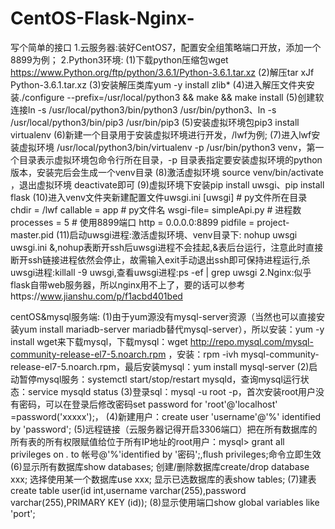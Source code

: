 # CentOS-Flask-Nginx-
写个简单的接口
1.云服务器:装好CentOS7，配置安全组策略端口开放，添加一个8899为例；
2.Python3环境:
  (1)下载python压缩包wget https://www.Python.org/ftp/python/3.6.1/Python-3.6.1.tar.xz
  (2)解压tar xJf  Python-3.6.1.tar.xz
  (3)安装解压类库yum -y install zlib*
  (4)进入解压文件夹安装./configure  --prefix=/usr/local/python3 && make && make install
  (5)创建软连接ln -s /usr/local/python3/bin/python3 /usr/bin/python3、ln -s /usr/local/python3/bin/pip3 /usr/bin/pip3
  (5)安装虚拟环境包pip3 install virtualenv
  (6)新建一个目录用于安装虚拟环境进行开发，/lwf为例;
  (7)进入lwf安装虚拟环境 /usr/local/python3/bin/virtualenv  -p /usr/bin/python3 venv，第一个目录表示虚拟环境包命令行所在目录，-p 目录表指定要安装虚拟环境的python版本，安装完后会生成一个venv目录
  (8)激活虚拟环境 source venv/bin/activate ，退出虚拟环境 deactivate即可
  (9)虚拟环境下安装pip install uwsgi、pip install flask
  (10)进入venv文件夹新建配置文件uwsgi.ini
      [uwsgi]
      # py文件所在目录
      chdir           = /lwf
      callable = app
      # py文件名
      wsgi-file= simpleApi.py
      # 进程数
      processes       = 5
      # 使用8899端口
      http = 0.0.0.0:8899
      pidfile = project-master.pid
  (11)启动uwsgi进程:激活虚拟环境、venv目录下: nohup uwsgi uwsgi.ini &,nohup表断开ssh后uwsgi进程不会挂起,&表后台运行，注意此时直接断开ssh链接进程依然会停止，故需输入exit手动退出ssh即可保持进程运行,杀uwsgi进程:killall -9 uwsgi,查看uwsgi进程:ps -ef | grep uwsgi
2.Nginx:似乎flask自带web服务器，所以nginx用不上了，要的话可以参考https://www.jianshu.com/p/f1acbd401bed


centOS&mysql服务端:
(1)由于yum源没有mysql-server资源（当然也可以直接安装yum install mariadb-server mariadb替代mysql-server），所以安装：yum -y install wget来下载mysql，下载mysql：wget http://repo.mysql.com/mysql-community-release-el7-5.noarch.rpm ，安装：rpm -ivh mysql-community-release-el7-5.noarch.rpm，最后安装mysql：yum install mysql-server
(2)启动暂停mysql服务：systemctl start/stop/restart mysqld，查询mysql运行状态：service  mysqld  status
(3)登录sql：mysql -u root -p，首次安装root用户没有密码，可以在登录后修改密码set password for 'root'@'localhost' =password('xxxxx');，
(4)新建用户：create user 'username'@'%' identified by 'password'; 
(5)远程链接（云服务器记得开启3306端口）把在所有数据库的所有表的所有权限赋值给位于所有IP地址的root用户：mysql> grant all privileges on *.* to 帐号@'%'identified by '密码';,flush privileges;命令立即生效
(6)显示所有数据库show databases; 创建/删除数据库create/drop database xxx; 选择使用某一个数据库use xxx; 显示已选数据库的表show tables;
(7)建表create table user(id int,username varchar(255),password varchar(255),PRIMARY KEY (id));
(8)显示使用端口show global variables like 'port';
